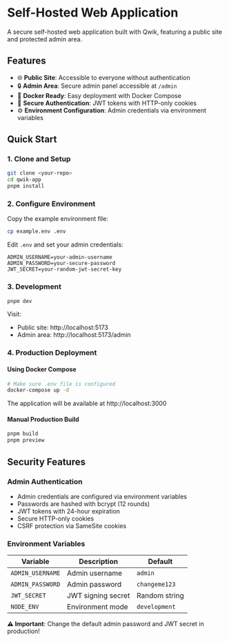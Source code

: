 # Self-Hosted Web Application

A secure self-hosted web application built with Qwik, featuring a public site and protected admin area.

## Features

- 🌐 **Public Site**: Accessible to everyone without authentication
- 🔒 **Admin Area**: Secure admin panel accessible at `/admin`
- 🐳 **Docker Ready**: Easy deployment with Docker Compose
- 🔐 **Secure Authentication**: JWT tokens with HTTP-only cookies
- ⚙️ **Environment Configuration**: Admin credentials via environment variables

## Quick Start

### 1. Clone and Setup

```bash
git clone <your-repo>
cd qwik-app
pnpm install
```

### 2. Configure Environment

Copy the example environment file:

```bash
cp example.env .env
```

Edit `.env` and set your admin credentials:

```env
ADMIN_USERNAME=your-admin-username
ADMIN_PASSWORD=your-secure-password
JWT_SECRET=your-random-jwt-secret-key
```

### 3. Development

```bash
pnpm dev
```

Visit:

- Public site: http://localhost:5173
- Admin area: http://localhost:5173/admin

### 4. Production Deployment

#### Using Docker Compose

```bash
# Make sure .env file is configured
docker-compose up -d
```

The application will be available at http://localhost:3000

#### Manual Production Build

```bash
pnpm build
pnpm preview
```

## Security Features

### Admin Authentication

- Admin credentials are configured via environment variables
- Passwords are hashed with bcrypt (12 rounds)
- JWT tokens with 24-hour expiration
- Secure HTTP-only cookies
- CSRF protection via SameSite cookies

### Environment Variables

| Variable         | Description        | Default       |
| ---------------- | ------------------ | ------------- |
| `ADMIN_USERNAME` | Admin username     | `admin`       |
| `ADMIN_PASSWORD` | Admin password     | `changeme123` |
| `JWT_SECRET`     | JWT signing secret | Random string |
| `NODE_ENV`       | Environment mode   | `development` |

**⚠️ Important**: Change the default admin password and JWT secret in production!
